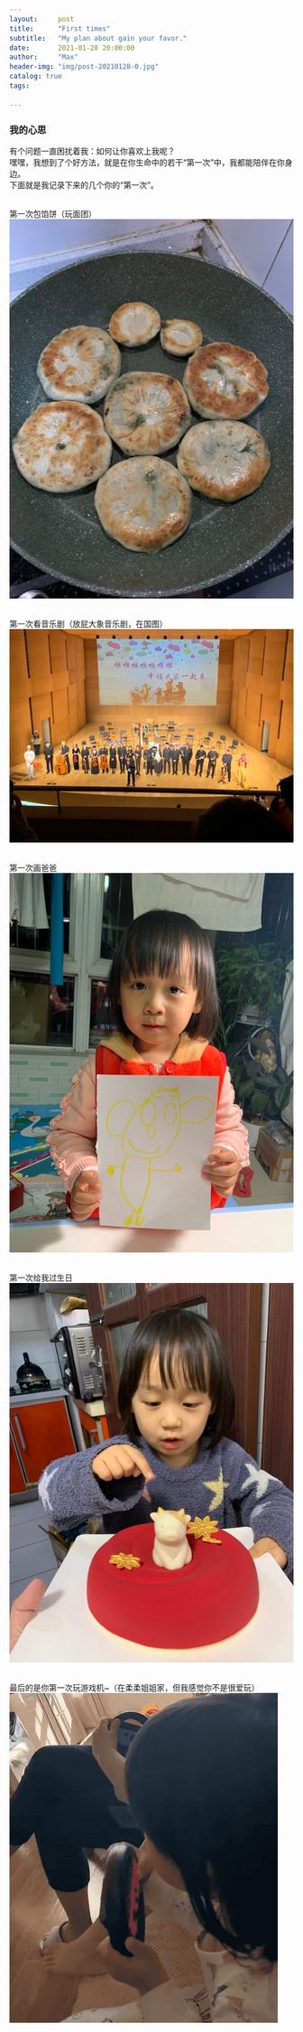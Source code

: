 ```yaml
---
layout:     post
title:      "First times"
subtitle:   "My plan about gain your favor."
date:       2021-01-28 20:00:00
author:     "Max"
header-img: "img/post-20210128-0.jpg"
catalog: true
tags:

---
```


> 

<h3>我的心思</h3> 
有个问题一直困扰着我：如何让你喜欢上我呢？
<br>嘿嘿，我想到了个好方法，就是在你生命中的若干“第一次”中，我都能陪伴在你身边。
<br>下面就是我记录下来的几个你的“第一次”。


<br>第一次包馅饼（玩面团）
<br>
![img](/img/post-20210128-1.JPG)

<br>第一次看音乐剧（放屁大象音乐剧，在国图）
<br>
![img](/img/post-20210128-2.JPG)

<br>第一次画爸爸
<br>
![img](/img/post-20210128-3.JPG)

<br>第一次给我过生日
<br>
![img](/img/post-20210128-4.JPG)

<br>最后的是你第一次玩游戏机~（在柔柔姐姐家，但我感觉你不是很爱玩）
<br>
![gif](/img/post-20210128-5.gif)


